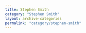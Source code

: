 ```yaml
---
title: Stephen Smith
category: "Stephen Smith"
layout: archive-categories
permalink: "category/stephen-smith"
---
```

